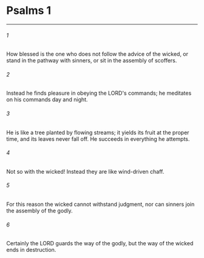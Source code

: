 # Psalms 1
***



###### 1 
How blessed is the one who does not follow the advice of the wicked, or stand in the pathway with sinners, or sit in the assembly of scoffers. 

###### 2 
Instead he finds pleasure in obeying the LORD's commands; he meditates on his commands day and night. 

###### 3 
He is like a tree planted by flowing streams; it yields its fruit at the proper time, and its leaves never fall off. He succeeds in everything he attempts. 

###### 4 
Not so with the wicked! Instead they are like wind-driven chaff. 

###### 5 
For this reason the wicked cannot withstand judgment, nor can sinners join the assembly of the godly. 

###### 6 
Certainly the LORD guards the way of the godly, but the way of the wicked ends in destruction.
